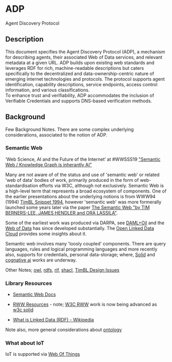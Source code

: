 # ADP
Agent Discovery Protocol

## Description

This document specifies the Agent Discovery Protocol (ADP), a mechanism for describing agents, their associated Web of Data services, and relevant metadata at a given URL. ADP builds upon existing web standards and leverages RDF for rich, machine-readable descriptions but caters specifically to the decentralized and data-ownership-centric nature of emerging internet technologies and protocols.  The protocol supports agent identification, capability descriptions, service endpoints, access control information, and various classifications.  
To enhance trust and verifiability, ADP accommodates the inclusion of Verifiable Credentials and supports DNS-based verification methods.


## Background

Few Background Notes.  There are some complex underlying considerations, associated to the notion of ADP.  

### Semantic Web

‘Web Science, AI and the Future of the Internet’ at #WWSSS19 ["Semantic Web / Knowledge Graph is inherantly AI"](https://twitter.com/DameWendyDBE/status/1172470883610431489)

Many are not aware of of the status and use of 'semantic web' or related 'web of data' bodies of work, primarily produced in the form of web-standardisation efforts via W3C, although not exclusively. Semantic Web is a high-level term that represents a broad ecosystem of components. One of the earlier presentations about the underlying notions is from WWW94 (1994) [TimBL Snippet 1994](https://www.youtube.com/watch?v=UkjyCPuTKPw), however 'semantic web' was more formerally launched some years later via the paper [The Semantic Web "by TIM BERNERS-LEE, JAMES HENDLER and ORA LASSILA"](https://www-sop.inria.fr/acacia/cours/essi2006/Scientific%20American_%20Feature%20Article_%20The%20Semantic%20Web_%20May%202001.pdf).  

Some of the earliest work was produced via DARPA, see [DAML+Oil](https://en.wikipedia.org/wiki/DARPA_Agent_Markup_Language) and the [Web of Data](https://www.w3.org/2013/data/) has since developed substantially. The [Open Linked Data Cloud](https://lod-cloud.net/) provides some insights about it.  

Semantic web involves many 'loosly coupled' components.  There are query languages, rules and logical programming languages and more recently also, supports for credentials, personal data-storage; where, [Solid](https://www.w3.org/community/solid/) and [cognative ai](https://www.w3.org/community/cogai/) works are underway.  

Other Notes; [owl](https://en.wikipedia.org/wiki/Web_Ontology_Language), [rdfs](https://en.wikipedia.org/wiki/RDF_Schema), [rif](https://en.wikipedia.org/wiki/Rule_Interchange_Format), [shacl](https://en.wikipedia.org/wiki/SHACL), [TimBL Design Issues](https://web.archive.org/web/20240000000000*/https://www.w3.org/DesignIssues/)


### Library Resources

- [Semantic Web Docs](https://drive.google.com/drive/folders/1oirZT3b4YJhAdrjt2WINKjLs_6e-L1mD)
- [RWW Resources](https://drive.google.com/drive/folders/1lpeoEFowRcq3VTAp5LH6cFN251O9g9iE) - note; [W3C RWW](https://www.w3.org/community/rww/) work is now being advanced as [w3c solid](https://www.w3.org/community/solid/)     


- [What is Linked Data (RDF) - Wikipedia](https://en.wikipedia.org/wiki/Linked_data)

Note also, more general considerations about [ontology](https://drive.google.com/drive/folders/1OiVwrEFikpl5pPsveEPwULB8Yqoa1YpK)


### What about IoT

IoT is supported via [Web Of Things](https://www.w3.org/WoT/) 
